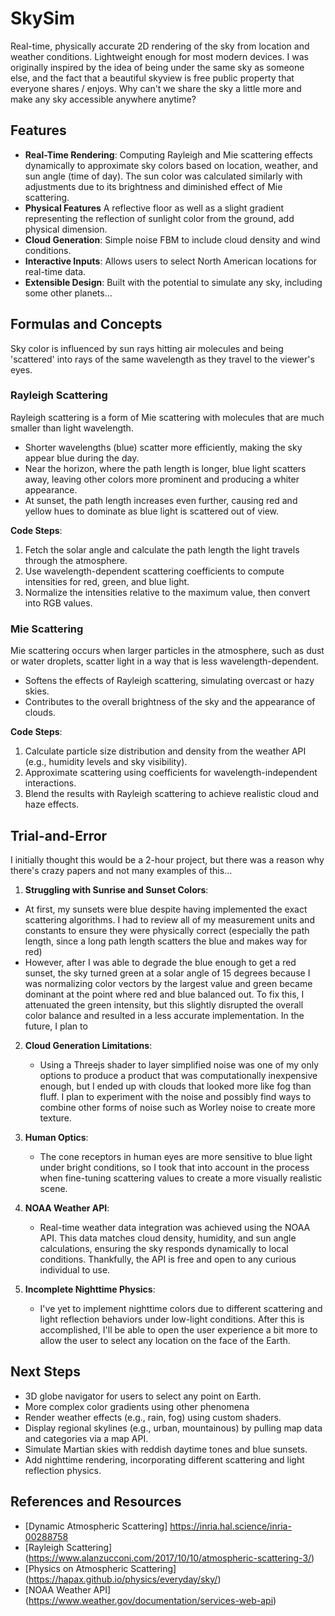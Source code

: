 # SkySim
Real-time, physically accurate 2D rendering of the sky from location and weather conditions. Lightweight enough for most modern devices. I was originally inspired by the idea of being under the same sky as someone else, and the fact that a beautiful skyview is free public property that everyone shares / enjoys. Why can't we share the sky a little more and make any sky accessible anywhere anytime?

## **Features**
  - **Real-Time Rendering**: Computing Rayleigh and Mie scattering effects dynamically to approximate sky colors based on location, weather, and sun angle (time of day). The sun color was calculated similarly with adjustments due to its brightness and diminished effect of Mie scattering.
  - **Physical Features** A reflective floor as well as a slight gradient representing the reflection of sunlight color from the ground, add physical dimension.
  - **Cloud Generation**: Simple noise FBM to include cloud density and wind conditions.
  - **Interactive Inputs**: Allows users to select North American locations for real-time data.
  - **Extensible Design**: Built with the potential to simulate any sky, including some other planets...  

## **Formulas and Concepts**
  Sky color is influenced by sun rays hitting air molecules and being 'scattered' into rays of the same wavelength as they travel to the viewer's eyes.

### **Rayleigh Scattering**
  Rayleigh scattering is a form of Mie scattering with molecules that are much smaller than light wavelength.
  - Shorter wavelengths (blue) scatter more efficiently, making the sky appear blue during the day.
  - Near the horizon, where the path length is longer, blue light scatters away, leaving other colors more prominent and producing a whiter appearance.
  - At sunset, the path length increases even further, causing red and yellow hues to dominate as blue light is scattered out of view.
  
**Code Steps**:
  1. Fetch the solar angle and calculate the path length the light travels through the atmosphere.
  2. Use wavelength-dependent scattering coefficients to compute intensities for red, green, and blue light.
  3. Normalize the intensities relative to the maximum value, then convert into RGB values.

### **Mie Scattering**
  Mie scattering occurs when larger particles in the atmosphere, such as dust or water droplets, scatter light in a way that is less wavelength-dependent.
  - Softens the effects of Rayleigh scattering, simulating overcast or hazy skies.
  - Contributes to the overall brightness of the sky and the appearance of clouds.
 
**Code Steps**:
  1. Calculate particle size distribution and density from the weather API (e.g., humidity levels and sky visibility).
  2. Approximate scattering using coefficients for wavelength-independent interactions.
  3. Blend the results with Rayleigh scattering to achieve realistic cloud and haze effects.

## **Trial-and-Error**
  I initially thought this would be a 2-hour project, but there was a reason why there's crazy papers and not many examples of this...
1. **Struggling with Sunrise and Sunset Colors**:
  - At first, my sunsets were blue despite having implemented the exact scattering algorithms. I had to review all of my measurement units and constants to ensure they were physically correct (especially the path length, since a long path length scatters the blue and makes way for red) 
   - However, after I was able to degrade the blue enough to get a red sunset, the sky turned green at a solar angle of 15 degrees because I was normalizing color vectors by the largest value and green became dominant at the point where red and blue balanced out. To fix this, I attenuated the green intensity, but this slightly disrupted the overall color balance and resulted in a less accurate implementation. In the future, I plan to 

2. **Cloud Generation Limitations**:
   - Using a Threejs shader to layer simplified noise was one of my only options to produce a product that was computationally inexpensive enough, but I ended up with clouds that looked more like fog than fluff. I plan to experiment with the noise and possibly find ways to combine other forms of noise such as Worley noise to create more texture.

3. **Human Optics**:
   - The cone receptors in human eyes are more sensitive to blue light under bright conditions, so I took that into account in the process when fine-tuning scattering values to create a more visually realistic scene.

4. **NOAA Weather API**:
   - Real-time weather data integration was achieved using the NOAA API. This data matches cloud density, humidity, and sun angle calculations, ensuring the sky responds dynamically to local conditions. Thankfully, the API is free and open to any curious individual to use.

5. **Incomplete Nighttime Physics**:
   - I've yet to implement nighttime colors due to different scattering and light reflection behaviors under low-light conditions. After this is accomplished, I'll be able to open the user experience a bit more to allow the user to select any location on the face of the Earth.

## **Next Steps**
  - 3D globe navigator for users to select any point on Earth.
  - More complex color gradients using other phenomena
  - Render weather effects (e.g., rain, fog) using custom shaders.
  - Display regional skylines (e.g., urban, mountainous) by pulling map data and categories via a map API.
  - Simulate Martian skies with reddish daytime tones and blue sunsets.
  - Add nighttime rendering, incorporating different scattering and light reflection physics.

## **References and Resources**
  - [Dynamic Atmospheric Scattering] https://inria.hal.science/inria-00288758
  - [Rayleigh Scattering] (https://www.alanzucconi.com/2017/10/10/atmospheric-scattering-3/)
  - [Physics on Atmospheric Scattering] (https://hapax.github.io/physics/everyday/sky/)
  - [NOAA Weather API] (https://www.weather.gov/documentation/services-web-api)
